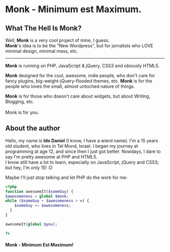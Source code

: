 Monk - Minimum est Maximum.
==
<h2>What The Hell Is Monk?</h2>

Well, <b>Monk</b> is a very cool project of mine, I guess.<br />
<b>Monk</b>'s idea is to be the "New Wordpress", but for jornalists who LOVE minimal design, minimal mess, etc.
<hr />
<b>Monk</b> is running on PHP, JavaScript & jQuery, CSS3 and obiously HTML5.<br />

<b>Monk</b> designed for the cool, awesome, indie people, who don't care for fancy plugins, big-weight-jQuery-flooded themes, etc. <b>Monk</b> is for the people who loves the small, almost untoched nature of things. 

<b>Monk</b> is for those who doesn't care about widgets, but about Writing, Blogging, etc.
<br /><br />
Monk is for you.
<br />
<h2>About the author</h2>
Hello, my name is <b>Ido Daniel</b> (I know, I have a wierd name). I'm a 15 years old student, who lives in Tel Mond, Israel. I began my journey at programming at age 12, and since then I just got better. Nowdays, I dare to say I'm pretty awesome at PHP and HTML5. <br />
I know still have a lot to learn, especially on JavaScript, jQuery and CSS3; but hey, I'm only 15! :D<br />

Maybe I'll just stop talking and let PHP do the work for me:
```php
<?php
function awesomeIt($someGuy) {
$awesomeness = global $monk;
while ($someGuy + $awesomeness > ∞) {
    $someGuy += $awesomeness;
  }
}

awesomeIt(global $you);

?>
```

<h4>Monk - Minimum Est Maximum!</h4>
